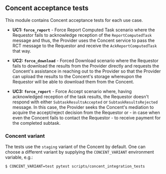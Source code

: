## Concent acceptance tests

This module contains Concent acceptance tests for each use case.

* **UC1:** **`force_report`**  - Force Report Computed Task scenario
where the Requestor fails to acknowledge reception of the `ReportComputedTask`
message and thus, the Provider uses the Concent service to pass the RCT
message to the Requestor and receive the `AckReportComputedTask` that way.

* **UC2:** **`force_download`** - Forced Download scenario where the
Requestor fails to download the results from the Provider directly and
requests the Concent's assistance in reaching out to the Provider so that the
Provider can upload the results to the Concent's storage whereupon
the Requestor will be able to download them from the Concent.

* **UC3:** **`force_report`** - Force Accept scenario where, having
acknowledged reception of the task results, the Requestor doesn't respond
with either `SubtaskResultsAccepted` or `SubtaskResultsRejected` message.
In this case, the Provider seeks the Concent's mediation to acquire
the accept/reject decision from the Requestor or - in case when even
the Concent fails to contact the Requestor - to receive payment for
the completed subtask.

### Concent variant

The tests use the `staging` variant of the Concent by default.
One can choose a different variant by supplying the
`CONCENT_VARIANT` environment variable, e.g.:

```
$ CONCENT_VARIANT=test pytest scripts/concent_integration_tests
``` 

